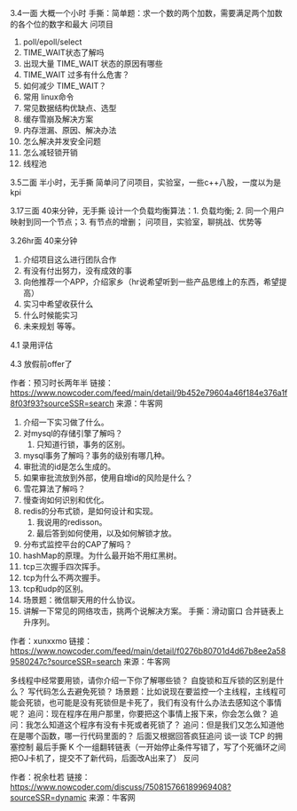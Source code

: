 3.4一面
大概一个小时
手撕：简单题：求一个数的两个加数，需要满足两个加数的各个位的数字和最大
问项目
1. poll/epoll/select
2. TIME_WAIT状态了解吗
3. 出现大量 TIME_WAIT 状态的原因有哪些
4. TIME_WAIT 过多有什么危害？
5. 如何减少 TIME_WAIT？
6. 常用 linux命令
7. 常见数据结构优缺点、选型
8. 缓存雪崩及解决方案
9. 内存泄漏、原因、解决办法
10. 怎么解决并发安全问题
11. 怎么减轻锁开销
12. 线程池

3.5二面
半小时，无手撕
简单问了问项目，实验室，一些c++八股，一度以为是kpi

3.17三面
40来分钟，无手撕
设计一个负载均衡算法：1. 负载均衡; 2. 同一个用户映射到同一个节点；3. 有节点的增删；
问项目，实验室，聊挑战、优势等

3.26hr面
40来分钟
1. 介绍项目这么进行团队合作
2. 有没有付出努力，没有成效的事
3. 向他推荐一个APP，介绍家乡（hr说希望听到一些产品思维上的东西，希望提高）
4. 实习中希望收获什么
5. 什么时候能实习
6. 未来规划
等等。

4.1 录用评估

4.3 放假前offer了

作者：预习时长两年半
链接：https://www.nowcoder.com/feed/main/detail/9b452e79604a46f184e376a1f8f03f93?sourceSSR=search
来源：牛客网

1. 介绍一下实习做了什么。
2. 对mysql的存储引擎了解吗？
    1. 只知道行锁，事务的区别。
3. mysql事务了解吗？事务的级别有哪几种。
4. 审批流的id是怎么生成的。
5. 如果审批流放到外部，使用自增id的风险是什么？
6. 雪花算法了解吗？
7. 慢查询如何识别和优化。
8. redis的分布式锁，是如何设计和实现。
    1. 我说用的redisson。
    2. 最后答到如何使用，以及如何解锁才放。
9. 分布式监控平台的CAP了解吗？
10. hashMap的原理。为什么最开始不用红黑树。
11. tcp三次握手四次挥手。
12. tcp为什么不两次握手。
13. tcp和udp的区别。
14. 场景题：微信聊天用的什么协议。
15. 讲解一下常见的网络攻击，挑两个说解决方案。
手撕：滑动窗口 合并链表上升序列。

作者：xunxxmo
链接：https://www.nowcoder.com/feed/main/detail/f0276b80701d4d67b8ee2a589580247c?sourceSSR=search
来源：牛客网


多线程中经常要用锁，请你介绍一下你了解哪些锁？
自旋锁和互斥锁的区别是什么？
写代码怎么去避免死锁？
场景题：比如说现在要监控一个主线程，主线程可能会死锁，也可能是没有死锁但是卡死了，我们有没有什么办法去感知这个事情呢？
追问：现在程序在用户那里，你要把这个事情上报下来，你会怎么做？
追问：我怎么知道这个程序有没有卡死或者死锁了？
追问：但是我们又怎么知道他在是哪个函数，哪一行代码里面的？
后面又根据回答疯狂追问
谈一谈 TCP 的拥塞控制
最后手撕 K 个一组翻转链表（一开始停止条件写错了，写了个死循环之间把OJ卡机了，提交不了新代码，后面改A出来了）
反问

作者：祝余杜若
链接：https://www.nowcoder.com/discuss/750815766189969408?sourceSSR=dynamic
来源：牛客网
